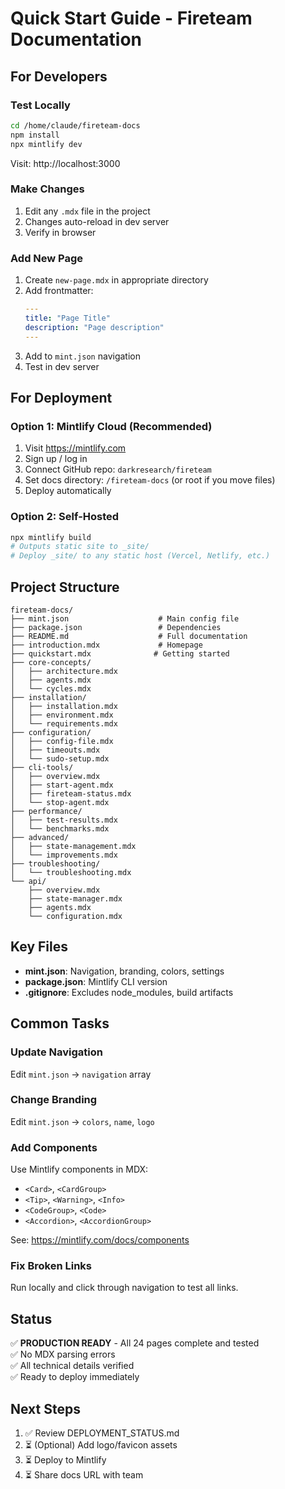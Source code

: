 # Quick Start Guide - Fireteam Documentation

## For Developers

### Test Locally
```bash
cd /home/claude/fireteam-docs
npm install
npx mintlify dev
```
Visit: http://localhost:3000

### Make Changes
1. Edit any `.mdx` file in the project
2. Changes auto-reload in dev server
3. Verify in browser

### Add New Page
1. Create `new-page.mdx` in appropriate directory
2. Add frontmatter:
   ```yaml
   ---
   title: "Page Title"
   description: "Page description"
   ---
   ```
3. Add to `mint.json` navigation
4. Test in dev server

## For Deployment

### Option 1: Mintlify Cloud (Recommended)
1. Visit https://mintlify.com
2. Sign up / log in
3. Connect GitHub repo: `darkresearch/fireteam`
4. Set docs directory: `/fireteam-docs` (or root if you move files)
5. Deploy automatically

### Option 2: Self-Hosted
```bash
npx mintlify build
# Outputs static site to _site/
# Deploy _site/ to any static host (Vercel, Netlify, etc.)
```

## Project Structure

```
fireteam-docs/
├── mint.json                    # Main config file
├── package.json                 # Dependencies
├── README.md                    # Full documentation
├── introduction.mdx             # Homepage
├── quickstart.mdx              # Getting started
├── core-concepts/
│   ├── architecture.mdx
│   ├── agents.mdx
│   └── cycles.mdx
├── installation/
│   ├── installation.mdx
│   ├── environment.mdx
│   └── requirements.mdx
├── configuration/
│   ├── config-file.mdx
│   ├── timeouts.mdx
│   └── sudo-setup.mdx
├── cli-tools/
│   ├── overview.mdx
│   ├── start-agent.mdx
│   ├── fireteam-status.mdx
│   └── stop-agent.mdx
├── performance/
│   ├── test-results.mdx
│   └── benchmarks.mdx
├── advanced/
│   ├── state-management.mdx
│   └── improvements.mdx
├── troubleshooting/
│   └── troubleshooting.mdx
└── api/
    ├── overview.mdx
    ├── state-manager.mdx
    ├── agents.mdx
    └── configuration.mdx
```

## Key Files

- **mint.json**: Navigation, branding, colors, settings
- **package.json**: Mintlify CLI version
- **.gitignore**: Excludes node_modules, build artifacts

## Common Tasks

### Update Navigation
Edit `mint.json` → `navigation` array

### Change Branding
Edit `mint.json` → `colors`, `name`, `logo`

### Add Components
Use Mintlify components in MDX:
- `<Card>`, `<CardGroup>`
- `<Tip>`, `<Warning>`, `<Info>`
- `<CodeGroup>`, `<Code>`
- `<Accordion>`, `<AccordionGroup>`

See: https://mintlify.com/docs/components

### Fix Broken Links
Run locally and click through navigation to test all links.

## Status

✅ **PRODUCTION READY** - All 24 pages complete and tested  
✅ No MDX parsing errors  
✅ All technical details verified  
✅ Ready to deploy immediately  

## Next Steps

1. ✅ Review DEPLOYMENT_STATUS.md
2. ⏳ (Optional) Add logo/favicon assets
3. ⏳ Deploy to Mintlify
4. ⏳ Share docs URL with team
